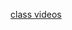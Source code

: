 [class videos](https://exeterlms.zoom.us/rec/share/yo0Rx4-fc7Ub62Rt9y88u4j0lJwJIrg89Hv6BIJrX3gCw3Y2iaCzeIINOUVymzZq.b51UXV8kIh7LjXfx?startTime=1604498241000)